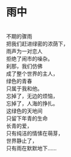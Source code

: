 # 雨中
<br>不期的骤雨
<br>把我们赶进绿密的浓荫下，
<br>雨声为一对恋人
<br>拒绝了闹市的噪杂。
<br>刹那，我们仿佛
<br>成了整个世界的主人，
<br>绿色的青春
<br>只属于我和他。
<br>忘掉了，无边的烦恼，
<br>忘掉了，人海的挣扎。
<br>这绿色的天地间
<br>只留下年青的生命
<br>长青的爱，
<br>只有纯洁的情愫在萌芽，
<br>世界静止了，
<br>只有雨在默默地下......
